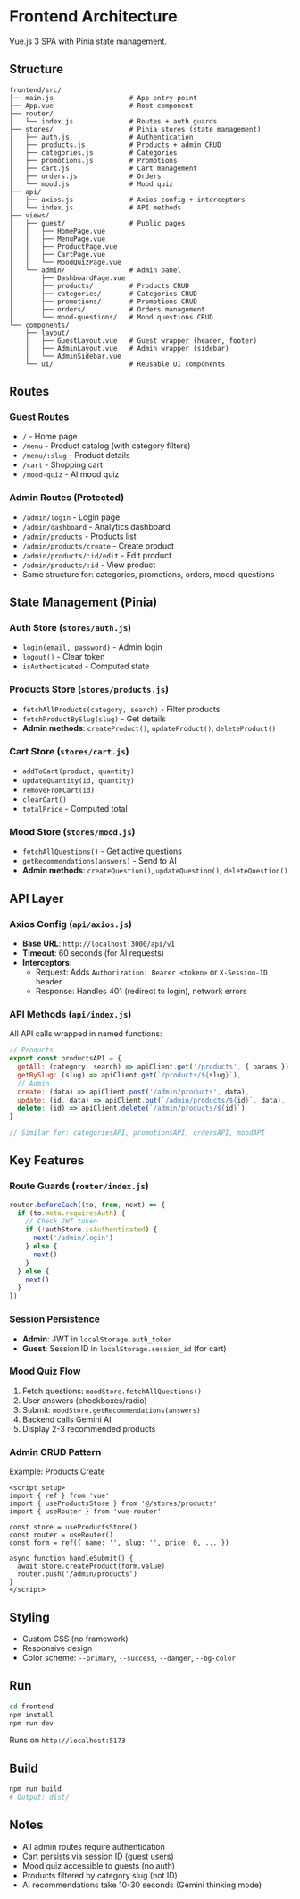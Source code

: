 # Frontend Architecture

Vue.js 3 SPA with Pinia state management.

## Structure

```
frontend/src/
├── main.js                   # App entry point
├── App.vue                   # Root component
├── router/
│   └── index.js              # Routes + auth guards
├── stores/                   # Pinia stores (state management)
│   ├── auth.js               # Authentication
│   ├── products.js           # Products + admin CRUD
│   ├── categories.js         # Categories
│   ├── promotions.js         # Promotions
│   ├── cart.js               # Cart management
│   ├── orders.js             # Orders
│   └── mood.js               # Mood quiz
├── api/
│   ├── axios.js              # Axios config + interceptors
│   └── index.js              # API methods
├── views/
│   ├── guest/                # Public pages
│   │   ├── HomePage.vue
│   │   ├── MenuPage.vue
│   │   ├── ProductPage.vue
│   │   ├── CartPage.vue
│   │   └── MoodQuizPage.vue
│   └── admin/                # Admin panel
│       ├── DashboardPage.vue
│       ├── products/         # Products CRUD
│       ├── categories/       # Categories CRUD
│       ├── promotions/       # Promotions CRUD
│       ├── orders/           # Orders management
│       └── mood-questions/   # Mood questions CRUD
└── components/
    ├── layout/
    │   ├── GuestLayout.vue   # Guest wrapper (header, footer)
    │   ├── AdminLayout.vue   # Admin wrapper (sidebar)
    │   └── AdminSidebar.vue
    └── ui/                   # Reusable UI components
```

## Routes

### Guest Routes
- `/` - Home page
- `/menu` - Product catalog (with category filters)
- `/menu/:slug` - Product details
- `/cart` - Shopping cart
- `/mood-quiz` - AI mood quiz

### Admin Routes (Protected)
- `/admin/login` - Login page
- `/admin/dashboard` - Analytics dashboard
- `/admin/products` - Products list
- `/admin/products/create` - Create product
- `/admin/products/:id/edit` - Edit product
- `/admin/products/:id` - View product
- Same structure for: categories, promotions, orders, mood-questions

## State Management (Pinia)

### Auth Store (`stores/auth.js`)
- `login(email, password)` - Admin login
- `logout()` - Clear token
- `isAuthenticated` - Computed state

### Products Store (`stores/products.js`)
- `fetchAllProducts(category, search)` - Filter products
- `fetchProductBySlug(slug)` - Get details
- **Admin methods**: `createProduct()`, `updateProduct()`, `deleteProduct()`

### Cart Store (`stores/cart.js`)
- `addToCart(product, quantity)`
- `updateQuantity(id, quantity)`
- `removeFromCart(id)`
- `clearCart()`
- `totalPrice` - Computed total

### Mood Store (`stores/mood.js`)
- `fetchAllQuestions()` - Get active questions
- `getRecommendations(answers)` - Send to AI
- **Admin methods**: `createQuestion()`, `updateQuestion()`, `deleteQuestion()`

## API Layer

### Axios Config (`api/axios.js`)
- **Base URL**: `http://localhost:3000/api/v1`
- **Timeout**: 60 seconds (for AI requests)
- **Interceptors**:
  - Request: Adds `Authorization: Bearer <token>` or `X-Session-ID` header
  - Response: Handles 401 (redirect to login), network errors

### API Methods (`api/index.js`)

All API calls wrapped in named functions:

```javascript
// Products
export const productsAPI = {
  getAll: (category, search) => apiClient.get('/products', { params }),
  getBySlug: (slug) => apiClient.get(`/products/${slug}`),
  // Admin
  create: (data) => apiClient.post('/admin/products', data),
  update: (id, data) => apiClient.put(`/admin/products/${id}`, data),
  delete: (id) => apiClient.delete(`/admin/products/${id}`)
}

// Similar for: categoriesAPI, promotionsAPI, ordersAPI, moodAPI
```

## Key Features

### Route Guards (`router/index.js`)

```javascript
router.beforeEach((to, from, next) => {
  if (to.meta.requiresAuth) {
    // Check JWT token
    if (!authStore.isAuthenticated) {
      next('/admin/login')
    } else {
      next()
    }
  } else {
    next()
  }
})
```

### Session Persistence
- **Admin**: JWT in `localStorage.auth_token`
- **Guest**: Session ID in `localStorage.session_id` (for cart)

### Mood Quiz Flow
1. Fetch questions: `moodStore.fetchAllQuestions()`
2. User answers (checkboxes/radio)
3. Submit: `moodStore.getRecommendations(answers)`
4. Backend calls Gemini AI
5. Display 2-3 recommended products

### Admin CRUD Pattern

Example: Products Create

```vue
<script setup>
import { ref } from 'vue'
import { useProductsStore } from '@/stores/products'
import { useRouter } from 'vue-router'

const store = useProductsStore()
const router = useRouter()
const form = ref({ name: '', slug: '', price: 0, ... })

async function handleSubmit() {
  await store.createProduct(form.value)
  router.push('/admin/products')
}
</script>
```

## Styling

- Custom CSS (no framework)
- Responsive design
- Color scheme: `--primary`, `--success`, `--danger`, `--bg-color`

## Run

```bash
cd frontend
npm install
npm run dev
```

Runs on `http://localhost:5173`

## Build

```bash
npm run build
# Output: dist/
```

## Notes

- All admin routes require authentication
- Cart persists via session ID (guest users)
- Mood quiz accessible to guests (no auth)
- Products filtered by category slug (not ID)
- AI recommendations take 10-30 seconds (Gemini thinking mode)


